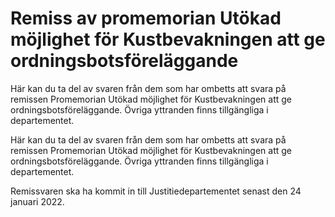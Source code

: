 # Remiss av promemorian Utökad möjlighet för Kustbevakningen att ge ordningsbotsföreläggande

Här kan du ta del av svaren från dem som har ombetts att svara på remissen Promemorian Utökad möjlighet för Kustbevakningen att ge ordningsbotsföreläggande. Övriga yttranden finns tillgängliga i departementet.

Här kan du ta del av svaren från dem som har ombetts att svara på remissen Promemorian Utökad möjlighet för Kustbevakningen att ge ordningsbotsföreläggande. Övriga yttranden finns tillgängliga i departementet.

Remissvaren ska ha kommit in till Justitiedepartementet senast den 24 januari 2022.
